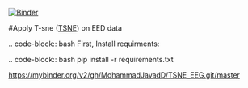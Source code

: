 [![Binder](https://mybinder.org/badge_logo.svg)](https://mybinder.org/v2/gh/MohammadJavadD/TSNE_EEG.git/master)

#Apply T-sne ([TSNE](https://scikit-learn.org/stable/modules/generated/sklearn.manifold.TSNE.html)) on EED data


.. code-block:: bash
First, Install requirments:

.. code-block:: bash
  pip install -r requirements.txt

https://mybinder.org/v2/gh/MohammadJavadD/TSNE_EEG.git/master


